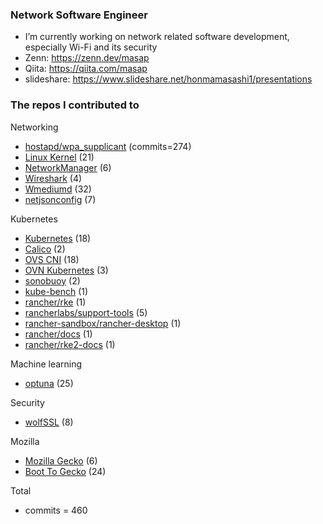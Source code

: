 ### Network Software Engineer
- I’m currently working on network related software development, especially Wi-Fi and its security
- Zenn: https://zenn.dev/masap
- Qiita: https://qiita.com/masap
- slideshare: https://www.slideshare.net/honmamasashi1/presentations

### The repos I contributed to
Networking
- [hostapd/wpa_supplicant](https://w1.fi/cgit/hostap/log/?qt=author&q=Masashi+Honma) (commits=274)
- [Linux Kernel](https://git.kernel.org/pub/scm/linux/kernel/git/stable/linux.git/log/?qt=author&q=Masashi+Honma) (21)
- [NetworkManager](https://github.com/NetworkManager/NetworkManager/commits?author=masap) (6)
- [Wireshark](https://github.com/wireshark/wireshark/commits?author=masap) (4)
- [Wmediumd](https://github.com/bcopeland/wmediumd/commits?author=masap) (32)
- [netjsonconfig](https://github.com/masap/netjsonconfig/commits?author=masap) (7)

Kubernetes
- [Kubernetes](https://github.com/kubernetes/kubernetes/commits?author=masap) (18)
- [Calico](https://github.com/projectcalico/calico/commits?author=masap) (2)
- [OVS CNI](https://github.com/k8snetworkplumbingwg/ovs-cni/commits?author=masap) (18)
- [OVN Kubernetes](https://github.com/ovn-org/ovn-kubernetes/commits?author=masap) (3)
- [sonobuoy](https://github.com/vmware-tanzu/sonobuoy/commits?author=masap) (2)
- [kube-bench](https://github.com/aquasecurity/kube-bench/commits?author=masap) (1)
- [rancher/rke](https://github.com/rancher/rke/commits?author=masap) (1)
- [rancherlabs/support-tools](https://github.com/rancherlabs/support-tools/commits?author=masap) (5)
- [rancher-sandbox/rancher-desktop](https://github.com/masap/rancher-desktop/commits?author=masap) (1)
- [rancher/docs](https://github.com/masap/docs/commits?author=masap) (1)
- [rancher/rke2-docs](https://github.com/rancher/rke2-docs/commits?author=masap) (1)

Machine learning
- [optuna](https://github.com/optuna/optuna/commits?author=masap) (25)

Security
- [wolfSSL](https://github.com/masap/wolfssl/commits?author=masap) (8)

Mozilla
- [Mozilla Gecko](https://github.com/mozilla/gecko-dev/commits?author=masap) (6)
- [Boot To Gecko](https://github.com/mozilla-b2g/gaia/commits?author=masap) (24)

Total
- commits = 460
